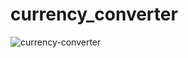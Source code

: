 # currency_converter

![currency-converter](https://user-images.githubusercontent.com/456792/140188051-2efff281-6886-4e41-bc65-deade25cb7a6.png)